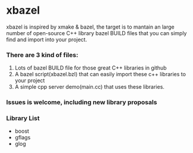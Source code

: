 # xbazel
xbazel is inspired by xmake & bazel, the target is to mantain an large number of open-source C++ library bazel BUILD files that you can simply find and import into your project.
### There are 3 kind of files:
1. Lots of bazel BUILD file for those great C++ libraries in github
2. A bazel script(xbazel.bzl) that can easily import these c++ libraries to your project
3. A simple cpp server demo(main.cc) that uses these libraries.


### Issues is welcome, including new library proposals

### Library List
- boost
- gflags
- glog
